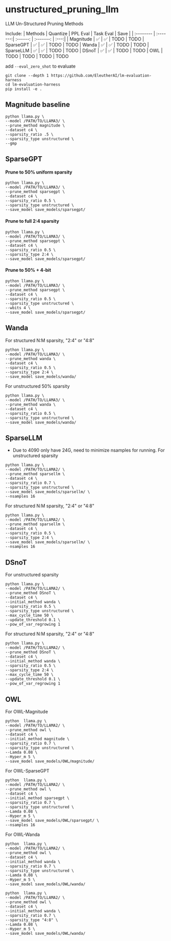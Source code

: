 # unstructured_pruning_llm
LLM Un-Structured Pruning Methods

Include:
| Methods   | Quantize | PPL Eval | Task Eval | Save |
| :-------- | :-------:| :------: | :-------: | :---:|
| Magnitude | ✅ | ✅ | TODO | TODO 
| SparseGPT | ✅ | ✅ | TODO | TODO 
| Wanda     | ✅ | ✅ | TODO | TODO 
| SparseLLM | ✅ | ✅ | TODO | TODO 
| DSnoT     | ✅ | ✅ | TODO | TODO 
| OWL       | TODO | TODO | TODO | TODO 


add `--eval_zero_shot` to evaluate 
```
git clone --depth 1 https://github.com/EleutherAI/lm-evaluation-harness
cd lm-evaluation-harness
pip install -e .
```

## Magnitude baseline
```
python llama.py \
--model /PATH/TO/LLAMA3/ \
--prune_method magnitude \
--dataset c4 \
--sparsity_ratio .5 \
--sparsity_type unstructured \
--gmp
```


## SparseGPT
#### Prune to 50\% uniform sparsity
```
python llama.py \
--model /PATH/TO/LLAMA3/ \
--prune_method sparsegpt \
--dataset c4 \
--sparsity_ratio 0.5 \
--sparsity_type unstructured \
--save_model save_models/sparsegpt/
```
#### Prune to full 2:4 sparsity
```
python llama.py \
--model /PATH/TO/LLAMA3/ \
--prune_method sparsegpt \
--dataset c4 \
--sparsity_ratio 0.5 \
--sparsity_type 2:4 \
--save_model save_models/sparsegpt/
```
#### Prune to 50\% + 4-bit
```
python llama.py \
--model /PATH/TO/LLAMA3/ \
--prune_method sparsegpt \
--dataset c4 \
--sparsity_ratio 0.5 \
--sparsity_type unstructured \
--wbits 4 \
--save_model save_models/sparsegpt/
```


## Wanda
For structured N:M sparsity, "2:4" or "4:8"
```
python llama.py \
--model /PATH/TO/LLAMA3/ \
--prune_method wanda \
--dataset c4 \
--sparsity_ratio 0.5 \
--sparsity_type 2:4 \
--save_model save_models/wanda/ 
```

For unstructured 50% sparsity
```
python llama.py \
--model /PATH/TO/LLAMA3/ \
--prune_method wanda \
--dataset c4 \
--sparsity_ratio 0.5 \
--sparsity_type unstructured \
--save_model save_models/wanda/ 
```

## SparseLLM
* Due to 4090 only have 24G, need to minimize nsamples for running.
For unstructured sparsity
```
python llama.py \
--model /PATH/TO/LLAMA2/ \
--prune_method sparsellm \
--dataset c4 \
--sparsity_ratio 0.7 \
--sparsity_type unstructured \
--save_model save_models/sparsellm/ \
--nsamples 16
```

For structured N:M sparsity, "2:4" or "4:8"
```
python llama.py \
--model /PATH/TO/LLAMA2/ \
--prune_method sparsellm \
--dataset c4 \
--sparsity_ratio 0.5 \
--sparsity_type 2:4 \
--save_model save_models/sparsellm/ \
--nsamples 16
```


## DSnoT
For unstructured sparsity
```
python llama.py \
--model /PATH/TO/LLAMA2/ \
--prune_method DSnoT \
--dataset c4 \
--initial_method wanda \
--sparsity_ratio 0.5 \
--sparsity_type unstructured \
--max_cycle_time 50 \
--update_threshold 0.1 \
--pow_of_var_regrowing 1
```

For structured N:M sparsity, "2:4" or "4:8"
```
python llama.py \
--model /PATH/TO/LLAMA2/ \
--prune_method DSnoT \
--dataset c4 \
--initial_method wanda \
--sparsity_ratio 0.5 \
--sparsity_type 2:4 \
--max_cycle_time 50 \
--update_threshold 0.1 \
--pow_of_var_regrowing 1
```

## OWL
For OWL-Magnitude
```
python  llama.py \
--model /PATH/TO/LLAMA2/ \
--prune_method owl \
--dataset c4 \
--initial_method magnitude \
--sparsity_ratio 0.7 \
--sparsity_type unstructured \
--Lamda 0.08 \
--Hyper_m 5 \
--save_model save_models/OWL/magnitude/ 
```

For OWL-SparseGPT
```
python  llama.py \
--model /PATH/TO/LLAMA2/ \
--prune_method owl \
--dataset c4 \
--initial_method sparsegpt \
--sparsity_ratio 0.7 \
--sparsity_type unstructured \
--Lamda 0.08 \
--Hyper_m 5 \
--save_model save_models/OWL/sparsegpt/ \
--nsamples 16
```

For OWL-Wanda
```
python  llama.py \
--model /PATH/TO/LLAMA2/ \
--prune_method owl \
--dataset c4 \
--initial_method wanda \
--sparsity_ratio 0.7 \
--sparsity_type unstructured \
--Lamda 0.08 \
--Hyper_m 5 \
--save_model save_models/OWL/wanda/ 
```
```
python  llama.py \
--model /PATH/TO/LLAMA2/ \
--prune_method owl \
--dataset c4 \
--initial_method wanda \
--sparsity_ratio 0.7 \
--sparsity_type "4:8" \
--Lamda 0.08 \
--Hyper_m 5 \
--save_model save_models/OWL/wanda/ 
```